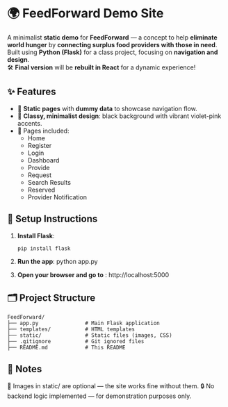 # 🌍 FeedForward Demo Site

A minimalist **static demo** for **FeedForward** — a concept to help **eliminate world hunger** by **connecting surplus food providers with those in need**.  
Built using **Python (Flask)** for a class project, focusing on **navigation and design**.  
🛠️ **Final version** will be **rebuilt in React** for a dynamic experience!

## ✨ Features

- 📄 **Static pages** with **dummy data** to showcase navigation flow.
- 🎨 **Classy, minimalist design**: black background with vibrant violet-pink accents.
- 🧭 Pages included:
  - Home
  - Register
  - Login
  - Dashboard
  - Provide
  - Request
  - Search Results
  - Reserved
  - Provider Notification

## 🚀 Setup Instructions

1. **Install Flask**:
   ```bash
   pip install flask

2. **Run the app**:
python app.py

3. **Open your browser and go to** :
http://localhost:5000

## 🗂 Project Structure
  ```
  FeedForward/
  ├── app.py               # Main Flask application
  ├── templates/           # HTML templates
  ├── static/              # Static files (images, CSS)
  ├── .gitignore           # Git ignored files
  ├── README.md            # This README
  ```

## 📝 Notes
📸 Images in static/ are optional — the site works fine without them.
🔒 No backend logic implemented — for demonstration purposes only.



